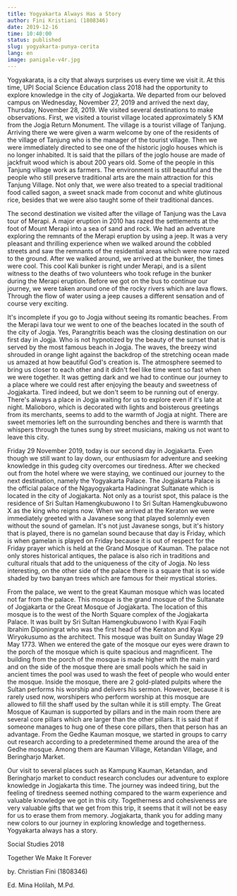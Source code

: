 ```yaml
---
title: Yogyakarta Always Has a Story
author: Fini Kristiani (1808346)
date: 2019-12-16
time: 10:40:00
status: published
slug: yogyakarta-punya-cerita
lang: en
image: panigale-v4r.jpg
---
```


Yogyakarata, is a city that always surprises us every time we visit it. At this time, UPI Social Science Education class 2018 had the opportunity to explore knowledge in the city of Jogjakarta. We departed from our beloved campus on Wednesday, November 27, 2019 and arrived the next day, Thursday, November 28, 2019. We visited several destinations to make observations. First, we visited a tourist village located approximately 5 KM from the Jogja Return Monument. The village is a tourist village of Tanjung. Arriving there we were given a warm welcome by one of the residents of the village of Tanjung who is the manager of the tourist village. Then we were immediately directed to see one of the historic joglo houses which is no longer inhabited. It is said that the pillars of the joglo house are made of jackfruit wood which is about 200 years old. Some of the people in this Tanjung village work as farmers. The environment is still beautiful and the people who still preserve traditional arts are the main attraction for this Tanjung Village. Not only that, we were also treated to a special traditional food called sagon, a sweet snack made from coconut and white glutinous rice, besides that we were also taught some of their traditional dances.

The second destination we visited after the village of Tanjung was the Lava tour of Merapi. A major eruption in 2010 has razed the settlements at the foot of Mount Merapi into a sea of ​​sand and rock. We had an adventure exploring the remnants of the Merapi eruption by using a jeep. It was a very pleasant and thrilling experience when we walked around the cobbled streets and saw the remnants of the residential areas which were now razed to the ground. After we walked around, we arrived at the bunker, the times were cool. This cool Kali bunker is right under Merapi, and is a silent witness to the deaths of two volunteers who took refuge in the bunker during the Merapi eruption. Before we got on the bus to continue our journey, we were taken around one of the rocky rivers which are lava flows. Through the flow of water using a jeep causes a different sensation and of course very exciting.

It's incomplete if you go to Jogja without seeing its romantic beaches. From the Merapi lava tour we went to one of the beaches located in the south of the city of Jogja. Yes, Parangtritis beach was the closing destination on our first day in Jogja. Who is not hypnotized by the beauty of the sunset that is served by the most famous beach in Jogja. The waves, the breezy wind shrouded in orange light against the backdrop of the stretching ocean made us amazed at how beautiful God's creation is. The atmosphere seemed to bring us closer to each other and it didn't feel like time went so fast when we were together. It was getting dark and we had to continue our journey to a place where we could rest after enjoying the beauty and sweetness of Jogjakarta. Tired indeed, but we don't seem to be running out of energy. There's always a place in Jogja waiting for us to explore even if it's late at night. Malioboro, which is decorated with lights and boisterous greetings from its merchants, seems to add to the warmth of Jogja at night. There are sweet memories left on the surrounding benches and there is warmth that whispers through the tunes sung by street musicians, making us not want to leave this city.

Friday 29 November 2019, today is our second day in Jogjakarta. Even though we still want to lay down, our enthusiasm for adventure and seeking knowledge in this gudeg city overcomes our tiredness. After we checked out from the hotel where we were staying, we continued our journey to the next destination, namely the Yogyakarta Palace. The Jogjakarta Palace is the official palace of the Ngayogyakarta Hadiningrat Sultanate which is located in the city of Jogjakarta. Not only as a tourist spot, this palace is the residence of Sri Sultan Hamengkubuwono I to Sri Sultan Hamengkubuwono X as the king who reigns now. When we arrived at the Keraton we were immediately greeted with a Javanese song that played solemnly even without the sound of gamelan. It's not just Javanese songs, but it's history that is played, there is no gamelan sound because that day is Friday, which is when gamelan is played on Friday because it is out of respect for the Friday prayer which is held at the Grand Mosque of Kauman. The palace not only stores historical antiques, the palace is also rich in traditions and cultural rituals that add to the uniqueness of the city of Jogja. No less interesting, on the other side of the palace there is a square that is so wide shaded by two banyan trees which are famous for their mystical stories.

From the palace, we went to the great Kauman mosque which was located not far from the palace. This mosque is the grand mosque of the Sultanate of Jogjakarta or the Great Mosque of Jogjakarta. The location of this mosque is to the west of the North Square complex of the Jogjakarta Palace. It was built by Sri Sultan Hamengkubuwono I with Kyai Faqih Ibrahim Diponingrat who was the first head of the Keraton and Kyai Wiryokusumo as the architect. This mosque was built on Sunday Wage 29 May 1773. When we entered the gate of the mosque our eyes were drawn to the porch of the mosque which is quite spacious and magnificent. The building from the porch of the mosque is made higher with the main yard and on the side of the mosque there are small pools which he said in ancient times the pool was used to wash the feet of people who would enter the mosque. Inside the mosque, there are 2 gold-plated pulpits where the Sultan performs his worship and delivers his sermon. However, because it is rarely used now, worshipers who perform worship at this mosque are allowed to fill the shaff used by the sultan while it is still empty. The Great Mosque of Kauman is supported by pillars and in the main room there are several core pillars which are larger than the other pillars. It is said that if someone manages to hug one of these core pillars, then that person has an advantage. From the Gedhe Kauman mosque, we started in groups to carry out research according to a predetermined theme around the area of ​​the Gedhe mosque. Among them are Kauman Village, Ketandan Village, and Beringharjo Market.

Our visit to several places such as Kampung Kauman, Ketandan, and Beringharjo market to conduct research concludes our adventure to explore knowledge in Jogjakarta this time. The journey was indeed tiring, but the feeling of tiredness seemed nothing compared to the warm experience and valuable knowledge we got in this city. Togetherness and cohesiveness are very valuable gifts that we get from this trip, it seems that it will not be easy for us to erase them from memory. Jogjakarta, thank you for adding many new colors to our journey in exploring knowledge and togetherness. Yogyakarta always has a story.

Social Studies 2018

Together We Make It Forever

by. Christian Fini (1808346)

Ed. Mina Holilah, M.Pd.